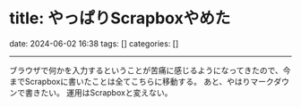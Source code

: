 title: やっぱりScrapboxやめた
==========
date: 2024-06-02 16:38
tags: []
categories: []
- - -

ブラウザで何かを入力するということが苦痛に感じるようになってきたので、今までScrapboxに書いたことは全てこちらに移動する。
あと、やはりマークダウンで書きたい。
運用はScrapboxと変えない。
